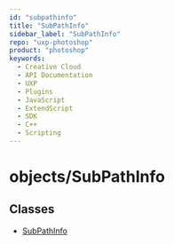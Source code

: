 ```yaml
---
id: "subpathinfo"
title: "SubPathInfo"
sidebar_label: "SubPathInfo"
repo: "uxp-photoshop"
product: "photoshop"
keywords:
  - Creative Cloud
  - API Documentation
  - UXP
  - Plugins
  - JavaScript
  - ExtendScript
  - SDK
  - C++
  - Scripting
---
```


# objects/SubPathInfo

## Classes

- [SubPathInfo](/ps_reference/classes/subpathinfo/)
